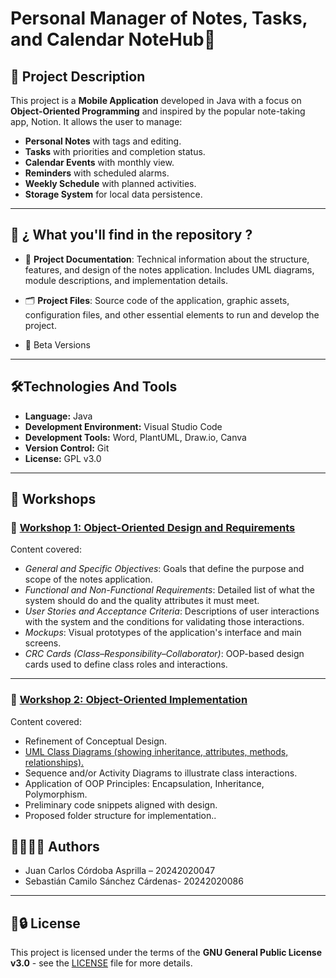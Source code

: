 #  Personal Manager of Notes, Tasks, and Calendar  NoteHub📱      

## 📌 Project Description

This project is a **Mobile Application** developed in Java with a focus on **Object-Oriented Programming** and inspired by the popular note-taking app, Notion. It allows the user to manage:

- **Personal Notes** with tags and editing.
- **Tasks** with priorities and completion status.
- **Calendar Events** with monthly view.
- **Reminders** with scheduled alarms.
- **Weekly Schedule** with planned activities.
- **Storage System** for local data persistence.

---

## 📁 ¿ What you'll find in the repository ?

- 📄 **Project Documentation**: Technical information about the structure, features, and design of the notes application. Includes UML diagrams, module descriptions, and implementation details.

- 🗂️ **Project Files**: Source code of the application, graphic assets, configuration files, and other essential elements to run and develop the project.

- 🚧 Beta Versions

---

## 🛠️Technologies And Tools 

- **Language:** Java
- **Development Environment:** Visual Studio Code
- **Development Tools:** Word, PlantUML, Draw.io, Canva
- **Version Control:** Git
- **License:** GPL v3.0

---

## 🧪 Workshops

### 📘 [Workshop 1: Object-Oriented Design and Requirements](https://github.com/3-Sebas-Sanchez/BreezeTask/blob/1113971ec542c63309aaf0171ea15b4865349d75/Workshops/Workshop-1/Documentation%20(1).pdf)

Content covered:

- *General and Specific Objectives*: Goals that define the purpose and scope of the notes application.
- *Functional and Non-Functional Requirements*: Detailed list of what the system should do and the quality attributes it must meet.
- *User Stories and Acceptance Criteria*: Descriptions of user interactions with the system and the conditions for validating those interactions.
- *Mockups*: Visual prototypes of the application's interface and main screens.
- *CRC Cards (Class–Responsibility–Collaborator)*: OOP-based design cards used to define class roles and interactions.

---
### 🧩 [Workshop 2: Object-Oriented Implementation](https://github.com/3-Sebas-Sanchez/BreezeTask/blob/cc70461cf64cda06972b34ccfac8008784f47616/Workshops/Workshop-2/DOCUMENTATION%20WORKSHOP-2%20PROJECT%20OBJECT-ORIENTED%20PROGRAMMING.pdf)
Content covered:

- Refinement of Conceptual Design.
- [UML Class Diagrams (showing inheritance, attributes, methods, relationships).](https://www.plantuml.com/plantuml/png/bPL1Rziy38Rl_XL43n_QK-_9uMlgTDY0P2YQTdV2fcqXYkH9T8jitN-VHDUhOiz1Lw07yoLVqWyZ-SOpEkuEEdjzykHUCtdE5XliJD70gcsrAf2LDSjiiMli2snH6TYIwPPPrePS5KMu-6gPF6njsMcwW9yPXB_5ZZGL3A8j-z1Q-LRZiO-9Jo-e2YvNHVJw_mgu8GENkIDakX9PQkyCamDMhEcwiE71yF9TxTF5E8dky9c0BUpOEgpV5DAUOiExKd7YdpVM-eb3J89yqkwiyPeq9QEd95BhFcqSVMfBP1ePcr9LsQyJv8_eztF8HHiXbzXvvAkobBG9z3NvmgbM6gCfuTufwnGVax67seyosgBR1ww7DZ8e9wp6NfAE_hrYIcoZFFlJ9f-KPdBJ7Vzb_ZvLsehJFFWSTGYZcs4_oBr1VshopZao72eCDsVntps7l1CQ36jakdvK1xgEUvZ-vgNcezpp1arD_IH9dtjLxFjWOlH0bIFVm3T5BwSkdrNTwF2VZXflYoFq77tYyYUt7zJFatsWWp9bg9v1E-Xp1ENnERarvaf56P91yVZuuh_uXFGvfxYzbKPtk4hJAsL8bYextPBtMDDqhTDMqytEaTmL3KM2Co07-UnFKVWeFavkWq60BwQoeok0BSItkjMss8yEumDPLwDHFoYbuR26_s3jR0jfaOYn8W18nfrzNm7o_fvvGyKUAYk7L5Ll7p7n7Z06RMEnZ8l044_0tsAnxzg8nT7tZhpSDg7VOcDhsuKLUxPjTaEcZ5_Etm00)
- Sequence and/or Activity Diagrams to illustrate class interactions.
- Application of OOP Principles: Encapsulation, Inheritance, Polymorphism.
- Preliminary code snippets aligned with design.
- Proposed folder structure for implementation..



## 👨‍💻🧑‍💻 Authors

- Juan Carlos Córdoba Asprilla – 20242020047 
- Sebastián Camilo Sánchez Cárdenas- 20242020086 

---

## 📄🔒️ License

This project is licensed under the terms of the **GNU General Public License v3.0** - see the [LICENSE](https://www.gnu.org/licenses/gpl-3.0.html) file for more details.
